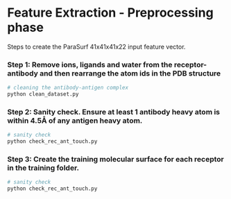 # **Feature Extraction - Preprocessing phase**

Steps to create the ParaSurf 41x41x41x22 input feature vector.
### Step 1: Remove ions, ligands and water from the receptor-antibody and then rearrange the atom ids in the PDB structure
```bash
# cleaning the antibody-antigen complex
python clean_dataset.py
```

### Step 2: Sanity check. Ensure at least 1 antibody heavy atom is within 4.5Å of any antigen heavy atom.
```bash
# sanity check
python check_rec_ant_touch.py
```
### Step 3: Create the training molecular surface for each receptor in the training folder.
```bash
# sanity check
python check_rec_ant_touch.py
```
